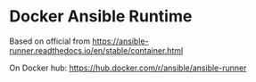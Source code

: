 # Docker Ansible Runtime

Based on official from <https://ansible-runner.readthedocs.io/en/stable/container.html>

On Docker hub: <https://hub.docker.com/r/ansible/ansible-runner>